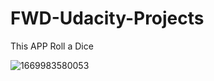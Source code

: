 # FWD-Udacity-Projects

This APP Roll a Dice 

![1669983580053](https://user-images.githubusercontent.com/104196968/205291965-b99868eb-0bca-4ddc-a4f1-51b6e17a8149.jpg)
